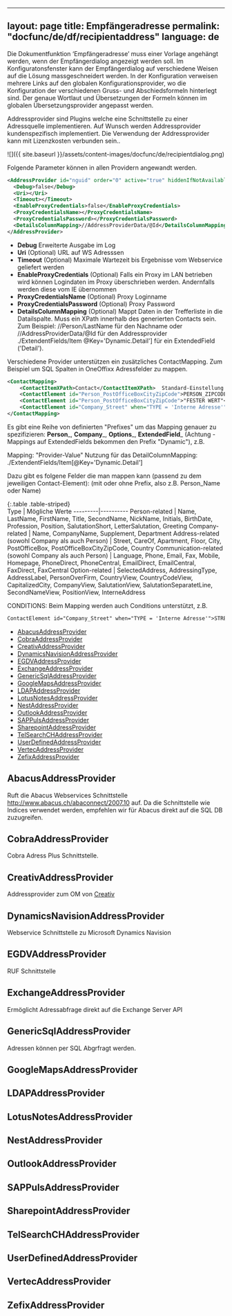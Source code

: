  ---
layout: page
title: Empfängeradresse
permalink: "docfunc/de/df/recipientaddress"
language: de
---

Die Dokumentfunktion ‘Empfängeradresse’ muss einer Vorlage angehängt werden, wenn der Empfängerdialog angezeigt werden soll. Im Konfiguratonsfenster kann der Empfängerdialog auf verschiedene Weisen auf die Lösung massgeschneidert werden. In der Konfiguration verweisen mehrere Links auf den globalen Konfigurationsprovider, wo die Konfiguration der verschiedenen Gruss- und Abschiedsformeln hinterlegt sind. Der genaue Wortlaut und Übersetzungen der Formeln können im globalen Übersetzungsprovider angepasst werden.

Addressprovider sind Plugins welche eine Schnittstelle zu einer Adressquelle implementieren. Auf Wunsch werden Addressprovider kundenspezifisch implementiert. Die Verwendung der Addressprovider kann mit Lizenzkosten verbunden sein..

![]({{ site.baseurl }}/assets/content-images/docfunc/de/recipientdialog.png)

Folgende Parameter können in allen Providern angewandt werden. 

```xml
<AddressProvider id="nguid" order="0" active="true" hiddenIfNotAvailable="true">
  <Debug>false</Debug>
  <Uri></Uri>
  <Timeout></Timeout>
  <EnableProxyCredentials>false</EnableProxyCredentials>
  <ProxyCredentialsName></ProxyCredentialsName>
  <ProxyCredentialsPassword></ProxyCredentialsPassword>
  <DetailsColumnMapping>//AddressProviderData/@Id</DetailsColumnMapping>
</AddressProvider>
```
* __Debug__ Erweiterte Ausgabe im Log
* __Uri__  (Optional) URL auf WS Adresssen
* __Timeout__ (Optional) Maximale Wartezeit bis Ergebnisse vom Webservice geliefert werden
* __EnableProxyCredentials__ (Optional) Falls ein Proxy im LAN betrieben wird können Logindaten im Proxy überschrieben werden. Andernfalls werden diese vom IE übernommen
* __ProxyCredentialsName__ (Optional) Proxy Loginname
* __ProxyCredentialsPassword__ (Optional) Proxy Password
* __DetailsColumnMapping__ (Optional) Mappt Daten in der Trefferliste in die Datailspalte. Muss ein XPath innerhalb des generierten Contacts sein. Zum Beispiel: //Person/LastName für den Nachname oder //AddressProviderData/@Id für den Addressprovider ./ExtendentFields/Item @Key='Dynamic.Detail'] für ein ExtendedField ('Detail').

Verschiedene Provider unterstützen ein zusätzliches ContactMapping. Zum Beispiel um SQL Spalten in OneOffixx Adressfelder zu mappen.
```xml
<ContactMapping>
    <ContactItemXPath>Contact</ContactItemXPath>  Standard-Einstellung 
    <ContactElement id="Person_PostOfficeBoxCityZipCode">PERSON_ZIPCODE</ContactElement> Mapping vom Key "PERSON_ZIPCODE" 
    <ContactElement id="Person_PostOfficeBoxCityZipCode">"FESTER WERT"</ContactElement> Mapping mit definierten Wert "FESTER WERT" 
    <ContactElement id="Company_Street" when="TYPE = 'Interne Adresse'">STREET</ContactElement>
</ContactMapping>
```

Es gibt eine Reihe von definierten "Prefixes" um das Mapping genauer zu spezifizieren: __Person___, __Company___, __Options___, __ExtendedField___ (Achtung - Mappings auf ExtendedFields bekommen den Prefix "Dynamic"), z.B.

Mapping: <ContactElement id="ExtendedField_Detail">"Provider-Value"</ContactElement>
Nutzung für das DetailColumnMapping: <DetailsColumnMapping>./ExtendentFields/Item[@Key='Dynamic.Detail']</DetailsColumnMapping> 
                
Dazu gibt es folgene Felder die man mappen kann (passend zu dem jeweiligen Contact-Element): (mit oder ohne Prefix, also z.B. Person_Name oder Name)

{:.table .table-striped}                 
Type | Mögliche Werte
---------|----------
Person-related | Name, LastName, FirstName, Title, SecondName, NickName, Initials, BirthDate, Profession, Position, SalutationShort, LetterSalutation, Greeting
Company-related | Name, CompanyName, Supplement, Department
Address-related (sowohl Company als auch Person) | Street, CareOf, Apartment, Floor, City, PostOfficeBox, PostOfficeBoxCityZipCode, Country 
Communication-related (sowohl Company als auch Person) | Language, Phone, Email, Fax, Mobile, Homepage, PhoneDirect, PhoneCentral, EmailDirect, EmailCentral, FaxDirect, FaxCentral
Option-related | SelectedAddress, AddressingType, AddressLabel, PersonOverFirm, CountryView, CountryCodeView, CapitalizedCity, CompanyView, SalutationView, SalutationSeparatetLine, SecondNameView, PositionView, InterneAddress

CONDITIONS: Beim Mapping werden auch Conditions unterstützt, z.B.
```xml 
ContactElement id="Company_Street" when="TYPE = 'Interne Adresse'">STREET</ContactElement>
```

<!-- TOC -->

- [AbacusAddressProvider](#abacusaddressprovider)
- [CobraAddressProvider](#cobraaddressprovider)
- [CreativAddressProvider](#creativaddressprovider)
- [DynamicsNavisionAddressProvider](#dynamicsnavisionaddressprovider)
- [EGDVAddressProvider](#egdvaddressprovider)
- [ExchangeAddressProvider](#exchangeaddressprovider)
- [GenericSqlAddressProvider](#genericsqladdressprovider)
- [GoogleMapsAddressProvider](#googlemapsaddressprovider)
- [LDAPAddressProvider](#ldapaddressprovider)
- [LotusNotesAddressProvider](#lotusnotesaddressprovider)
- [NestAddressProvider](#nestaddressprovider)
- [OutlookAddressProvider](#outlookaddressprovider)
- [SAPPulsAddressProvider](#sappulsaddressprovider)
- [SharepointAddressProvider](#sharepointaddressprovider)
- [TelSearchCHAddressProvider](#telsearchchaddressprovider)
- [UserDefinedAddressProvider](#userdefinedaddressprovider)
- [VertecAddressProvider](#vertecaddressprovider)
- [ZefixAddressProvider](#zefixaddressprovider)

<!-- /TOC -->

## AbacusAddressProvider 
Ruft die Abacus Webservices Schnittstelle http://www.abacus.ch/abaconnect/2007.10 auf. Da die Schnittstelle wie Indices verwendet werden, empfehlen wir für Abacus direkt auf die SQL DB zuzugreifen.
## CobraAddressProvider 
Cobra Adress Plus Schnittstelle.

## CreativAddressProvider 
Addressprovider zum OM von [Creativ](http://www.creativ.ch/)

## DynamicsNavisionAddressProvider 
Webservice Schnittstelle zu Microsoft Dynamics Navision

## EGDVAddressProvider
RUF Schnittstelle 

## ExchangeAddressProvider
Ermöglicht Adressabfrage direkt auf die Exchange Server API

## GenericSqlAddressProvider 

Adressen können per SQL Abgrfragt werden. 

## GoogleMapsAddressProvider

## LDAPAddressProvider

## LotusNotesAddressProvider

## NestAddressProvider

## OutlookAddressProvider

## SAPPulsAddressProvider

## SharepointAddressProvider

## TelSearchCHAddressProvider

## UserDefinedAddressProvider

## VertecAddressProvider

## ZefixAddressProvider

